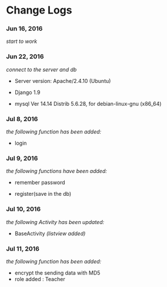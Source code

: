 # Change Logs

### Jun 16, 2016
*start to work*

### Jun 22, 2016
*connect to the server and db*

* Server version: Apache/2.4.10 (Ubuntu)

* Django 1.9

* mysql  Ver 14.14 Distrib 5.6.28, for debian-linux-gnu (x86_64)

### Jul 8, 2016

*the following function has been added:*

* login

### Jul 9, 2016

*the following functions have been added:*

* remember password

* register(save in the db)

### Jul 10, 2016
*the following Activity has been updated:*

* BaseActivity  *(listview added)*

### Jul 11, 2016
*the following function has been added:*

* encrypt the sending data with MD5
* role added : Teacher
